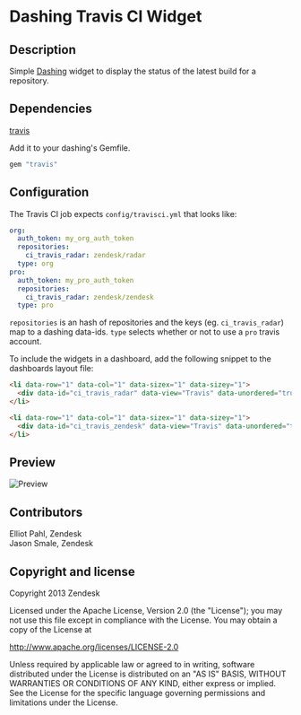 # Dashing Travis CI Widget

## Description

Simple [Dashing](http://shopify.github.com/dashing) widget to display the
status of the latest build for a repository.

## Dependencies

[travis](https://github.com/travis-ci/travis)

Add it to your dashing's Gemfile.

```ruby
gem "travis"
```

## Configuration

The Travis CI job expects `config/travisci.yml` that looks like:

```yaml
org:
  auth_token: my_org_auth_token
  repositories:
    ci_travis_radar: zendesk/radar
  type: org
pro:
  auth_token: my_pro_auth_token
  repositories:
    ci_travis_radar: zendesk/zendesk
  type: pro
```

`repositories` is an hash of repositories and the keys (eg. `ci_travis_radar`) map to a dashing data-ids.  `type` selects whether or not to use a `pro` travis account.

To include the widgets in a dashboard, add the following snippet to the
dashboards layout file:

```html
<li data-row="1" data-col="1" data-sizex="1" data-sizey="1">
  <div data-id="ci_travis_radar" data-view="Travis" data-unordered="true" data-title="Radar"></div>
</li>

<li data-row="1" data-col="1" data-sizex="1" data-sizey="1">
  <div data-id="ci_travis_zendesk" data-view="Travis" data-unordered="true" data-title="Zendesk"></div>
</li>
```

## Preview

![Preview](https://s3.amazonaws.com/zendesk-github/dashing_travisci/dashing_travisci.png)

## Contributors

Elliot Pahl, Zendesk  
Jason Smale, Zendesk

## Copyright and license

Copyright 2013 Zendesk

Licensed under the Apache License, Version 2.0 (the "License"); you may not
use this file except in compliance with the License.
You may obtain a copy of the License at

http://www.apache.org/licenses/LICENSE-2.0

Unless required by applicable law or agreed to in writing, software
distributed under the License is distributed on an "AS IS" BASIS, WITHOUT
WARRANTIES OR CONDITIONS OF ANY KIND, either express or implied. See the
License for the specific language governing permissions and limitations under
the License.
